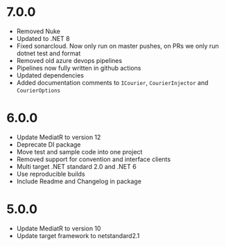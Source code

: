 # 7.0.0
- Removed Nuke
- Updated to .NET 8
- Fixed sonarcloud. Now only run on master pushes, on PRs we only run dotnet test and format
- Removed old azure devops pipelines
- Pipelines now fully written in github actions
- Updated dependencies
- Added documentation comments to `ICourier`, `CourierInjector` and `CourierOptions`

# 6.0.0
- Update MediatR to version 12
- Deprecate DI package
- Move test and sample code into one project
- Removed support for convention and interface clients
- Multi target .NET standard 2.0 and .NET 6
- Use reproducible builds
- Include Readme and Changelog in package

# 5.0.0
- Update MediatR to version 10
- Update target framework to netstandard2.1
